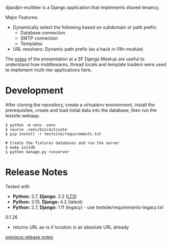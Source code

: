 djaodjin-multitier is a Django application that implements shared tenancy.

Major Features:

  - Dynamically select the following based on subdomain or path prefix:
      * Database connection
      * SMTP connection
      * Templates
  - URL resolvers: Dynamic path prefix (as a hack in i18n module)

The [notes](http://djaodjin.com/blog/multi-tier-implementation-in-django.blog.html)
of the presentation at a SF Django Meetup are useful to understand how
middlewares, thread locals and template loaders were used to implement
multi-tier applications here.

Development
===========

After cloning the repository, create a virtualenv environment, install
the prerequisites, create and load initial data into the database, then
run the testsite webapp.

    $ python -m venv .venv
    $ source .venv/bin/activate
    $ pip install -r testsite/requirements.txt

    # Create the fixtures databases and run the server
    $ make initdb
    $ python manage.py runserver

Release Notes
=============

Tested with

- **Python:** 3.7, **Django:** 3.2 ([LTS](https://www.djangoproject.com/download/))
- **Python:** 3.10, **Django:** 4.2 (latest)
- **Python:** 2.7, **Django:** 1.11 (legacy) - use testsite/requirements-legacy.txt

0.1.26

 * returns URL as-is if location is an absolute URL already

[previous release notes](changelog)
